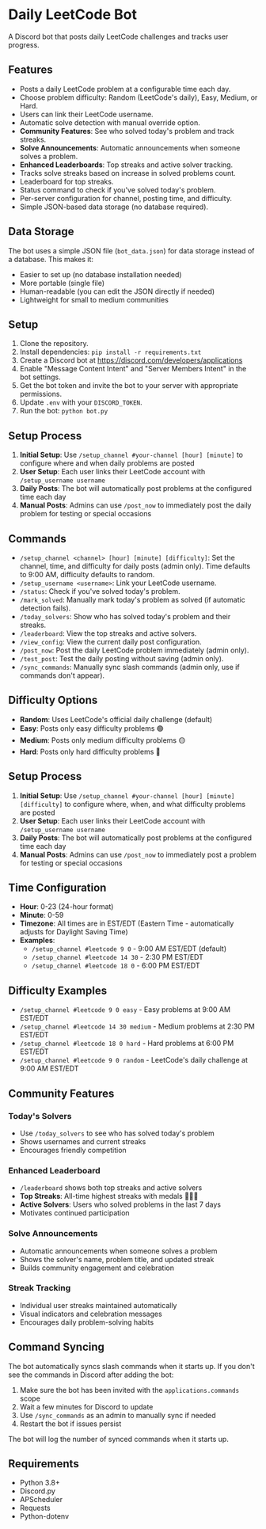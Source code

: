 # Daily LeetCode Bot

A Discord bot that posts daily LeetCode challenges and tracks user progress.

## Features

- Posts a daily LeetCode problem at a configurable time each day.
- Choose problem difficulty: Random (LeetCode's daily), Easy, Medium, or Hard.
- Users can link their LeetCode username.
- Automatic solve detection with manual override option.
- **Community Features**: See who solved today's problem and track streaks.
- **Solve Announcements**: Automatic announcements when someone solves a problem.
- **Enhanced Leaderboards**: Top streaks and active solver tracking.
- Tracks solve streaks based on increase in solved problems count.
- Leaderboard for top streaks.
- Status command to check if you've solved today's problem.
- Per-server configuration for channel, posting time, and difficulty.
- Simple JSON-based data storage (no database required).

## Data Storage

The bot uses a simple JSON file (`bot_data.json`) for data storage instead of a database. This makes it:

- Easier to set up (no database installation needed)
- More portable (single file)
- Human-readable (you can edit the JSON directly if needed)
- Lightweight for small to medium communities

## Setup

1. Clone the repository.
2. Install dependencies: `pip install -r requirements.txt`
3. Create a Discord bot at https://discord.com/developers/applications
4. Enable "Message Content Intent" and "Server Members Intent" in the bot settings.
5. Get the bot token and invite the bot to your server with appropriate permissions.
6. Update `.env` with your `DISCORD_TOKEN`.
7. Run the bot: `python bot.py`

## Setup Process

1. **Initial Setup**: Use `/setup_channel #your-channel [hour] [minute]` to configure where and when daily problems are posted
2. **User Setup**: Each user links their LeetCode account with `/setup_username username`
3. **Daily Posts**: The bot will automatically post problems at the configured time each day
4. **Manual Posts**: Admins can use `/post_now` to immediately post the daily problem for testing or special occasions

## Commands

- `/setup_channel <channel> [hour] [minute] [difficulty]`: Set the channel, time, and difficulty for daily posts (admin only). Time defaults to 9:00 AM, difficulty defaults to random.
- `/setup_username <username>`: Link your LeetCode username.
- `/status`: Check if you've solved today's problem.
- `/mark_solved`: Manually mark today's problem as solved (if automatic detection fails).
- `/today_solvers`: Show who has solved today's problem and their streaks.
- `/leaderboard`: View the top streaks and active solvers.
- `/view_config`: View the current daily post configuration.
- `/post_now`: Post the daily LeetCode problem immediately (admin only).
- `/test_post`: Test the daily posting without saving (admin only).
- `/sync_commands`: Manually sync slash commands (admin only, use if commands don't appear).

## Difficulty Options

- **Random**: Uses LeetCode's official daily challenge (default)
- **Easy**: Posts only easy difficulty problems 🟢
- **Medium**: Posts only medium difficulty problems 🟡
- **Hard**: Posts only hard difficulty problems 🔴

## Setup Process

1. **Initial Setup**: Use `/setup_channel #your-channel [hour] [minute] [difficulty]` to configure where, when, and what difficulty problems are posted
2. **User Setup**: Each user links their LeetCode account with `/setup_username username`
3. **Daily Posts**: The bot will automatically post problems at the configured time each day
4. **Manual Posts**: Admins can use `/post_now` to immediately post a problem for testing or special occasions

## Time Configuration

- **Hour**: 0-23 (24-hour format)
- **Minute**: 0-59
- **Timezone**: All times are in EST/EDT (Eastern Time - automatically adjusts for Daylight Saving Time)
- **Examples**:
  - `/setup_channel #leetcode 9 0` - 9:00 AM EST/EDT (default)
  - `/setup_channel #leetcode 14 30` - 2:30 PM EST/EDT
  - `/setup_channel #leetcode 18 0` - 6:00 PM EST/EDT

## Difficulty Examples

- `/setup_channel #leetcode 9 0 easy` - Easy problems at 9:00 AM EST/EDT
- `/setup_channel #leetcode 14 30 medium` - Medium problems at 2:30 PM EST/EDT
- `/setup_channel #leetcode 18 0 hard` - Hard problems at 6:00 PM EST/EDT
- `/setup_channel #leetcode 9 0 random` - LeetCode's daily challenge at 9:00 AM EST/EDT

## Community Features

### Today's Solvers

- Use `/today_solvers` to see who has solved today's problem
- Shows usernames and current streaks
- Encourages friendly competition

### Enhanced Leaderboard

- `/leaderboard` shows both top streaks and active solvers
- **Top Streaks**: All-time highest streaks with medals 🥇🥈🥉
- **Active Solvers**: Users who solved problems in the last 7 days
- Motivates continued participation

### Solve Announcements

- Automatic announcements when someone solves a problem
- Shows the solver's name, problem title, and updated streak
- Builds community engagement and celebration

### Streak Tracking

- Individual user streaks maintained automatically
- Visual indicators and celebration messages
- Encourages daily problem-solving habits

## Command Syncing

The bot automatically syncs slash commands when it starts up. If you don't see the commands in Discord after adding the bot:

1. Make sure the bot has been invited with the `applications.commands` scope
2. Wait a few minutes for Discord to update
3. Use `/sync_commands` as an admin to manually sync if needed
4. Restart the bot if issues persist

The bot will log the number of synced commands when it starts up.

## Requirements

- Python 3.8+
- Discord.py
- APScheduler
- Requests
- Python-dotenv
